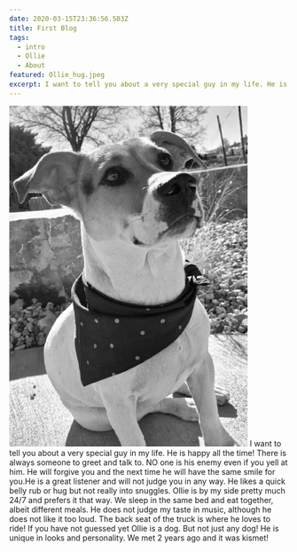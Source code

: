 ```yaml
---
date: 2020-03-15T23:36:56.503Z
title: First Blog
tags:
  - intro
  - Ollie
  - About
featured: Ollie_hug.jpeg
excerpt: I want to tell you about a very special guy in my life. He is happy all the time!
---
```


<img src="ollies-world2.jpg" alt="Ollie in B&W"/>
I want to tell you about a very special guy in my life. He is happy all the time! There is always someone to greet and talk to. NO one is his enemy even if you yell at him. He will forgive you and the next time he will have the same smile for you.He is a great listener and will not judge you in any way. He likes a quick belly rub or hug but not really into snuggles. Ollie is by my side pretty much 24/7 and prefers it that way. We sleep in the same bed and eat together, albeit different meals. He does not judge my taste in music, although he does not like it too loud. The back seat of the truck is where he loves to ride! If you have not guessed yet Ollie is a dog. But not just any dog! He is unique in looks and personality. We met 2 years ago and it was kismet!

[gatsby]: https://github.com/gatsbyjs/gatsby
[df]: https://daringfireball.net/colophon/
[vscode]: https://code.visualstudio.com/
[hyper]: https://hyper.is/
[media-temple]: https://mediatemple.net
[remark]: https://www.npmjs.com/package/remark
[gatsby-plugin-catch-links]: https://www.npmjs.com/package/gatsby-plugin-catch-links
[gatsby-plugin-styled-components]: https://www.npmjs.com/package/gatsby-plugin-styled-components
[gatsby-source-filesystem]: https://www.npmjs.com/package/gatsby-source-filesystem
[gatsby-transformer-remark]: https://www.npmjs.com/package/gatsby-transformer-remark
[gatsby-remark-copy-linked-files]: https://www.npmjs.com/package/gatsby-remark-copy-linked-files
[gatsby-remark-prismjs]: https://www.npmjs.com/package/gatsby-remark-prismjs
[gatsby-remark-smartypants]: https://www.npmjs.com/package/gatsby-remark-smartypants
[gatsby-plugin-react-helmet]: https://www.npmjs.com/package/gatsby-plugin-react-helmet
[gatsby-plugin-offline]: https://www.npmjs.com/package/gatsby-plugin-offline
[styled-components]: https://www.styled-components.com/
[google-fonts]: https://fonts.google.com/
[webfontloader]: https://github.com/typekit/webfontloader
